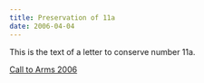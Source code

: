 ```yaml
---
title: Preservation of 11a
date: 2006-04-04
---
```


This is the text of a letter to conserve number 11a.

 [Call to Arms 2006](/2006/2012_04_30_15_51_14.pdf)